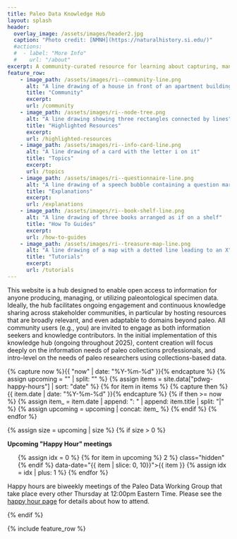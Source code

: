 ```yaml
---
title: Paleo Data Knowledge Hub
layout: splash
header:
  overlay_image: /assets/images/header2.jpg
  caption: "Photo credit: [NMNH](https://naturalhistory.si.edu/)"
  #actions:
  #  - label: "More Info"
  #    url: "/about"
excerpt: A community-curated resource for learning about capturing, managing, sharing, and discovering fossil data
feature_row:
    - image_path: /assets/images/ri--community-line.png
      alt: "A line drawing of a house in front of an apartment building"
      title: "Community"
      excerpt: 
      url: /community
    - image_path: /assets/images/ri--node-tree.png
      alt: "A line drawing showing three rectangles connected by lines"
      title: "Highlighted Resources"
      excerpt: 
      url: /highlighted-resources
    - image_path: /assets/images/ri--info-card-line.png
      alt: "A line drawing of a card with the letter i on it"
      title: "Topics"
      excerpt: 
      url: /topics
    - image_path: /assets/images/ri--questionnaire-line.png
      alt: "A line drawing of a speech bubble containing a question mark"
      title: "Explanations"
      excerpt: 
      url: /explanations
    - image_path: /assets/images/ri--book-shelf-line.png
      alt: "A line drawing of three books arranged as if on a shelf"
      title: "How To Guides"
      excerpt: 
      url: /how-to-guides
    - image_path: /assets/images/ri--treasure-map-line.png
      alt: "A line drawing of a map with a dotted line leading to an X"
      title: "Tutorials"
      excerpt: 
      url: /tutorials
---
```

This website is a hub designed to enable open access to information for anyone producing, managing, or utilizing paleontological specimen data. Ideally, the hub facilitates ongoing engagement and continuous knowledge sharing across stakeholder communities, in particular by hosting resources that are broadly relevant, and even adaptable to domains beyond paleo. All community users (e.g., you) are invited to engage as both information seekers and knowledge contributors. In the initial implementation of this knowledge hub (ongoing throughout 2025), content creation will focus deeply on the information needs of paleo collections professionals, and intro-level on the needs of paleo researchers using collections-based data.

{% capture now %}{{ "now" | date: "%Y-%m-%d" }}{% endcapture %}
{% assign upcoming = "" | split: "" %}
{% assign items = site.data["pdwg-happy-hours"] | sort: "date" %}
{% for item in items %}
  {% capture then %}{{ item.date | date: "%Y-%m-%d" }}{% endcapture %}
  {% if then >= now %}
    {% assign item_ = item.date | append: ": " | append: item.title | split: "|" %}
    {% assign upcoming = upcoming | concat: item_ %}
  {% endif %}
{% endfor %}

{% assign size = upcoming | size %}
{% if size > 0 %}
  <div class="notice--tip upcoming">
    <strong>Upcoming "Happy Hour" meetings</strong>
    <ul>
    {% assign idx = 0 %}
    {% for item in upcoming %}
      <li{% if idx > 2 %} class="hidden"{% endif %} data-date="{{ item | slice: 0, 10}}">{{ item }}</li>
      {% assign idx = idx | plus: 1 %}
    {% endfor %}
    </ul>
    <p>Happy hours are biweekly meetings of the Paleo Data Working Group that take place every other Thursday at 12:00pm Eastern Time. Please see the <a href="{{ '/community/pdwg-happy-hours' | relative_url }}">happy hour page</a> for details about how to attend.</p>
  </div>
{% endif %}

{% include feature_row %}

